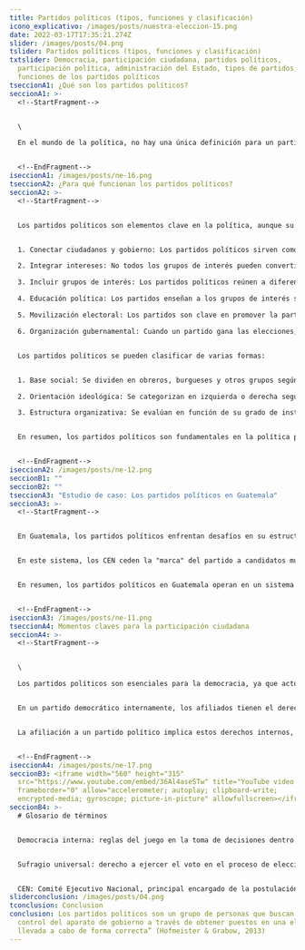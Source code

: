 ```yaml
---
title: Partidos políticos (tipos, funciones y clasificación)
icono_explicativo: /images/posts/nuestra-eleccion-15.png
date: 2022-03-17T17:35:21.274Z
slider: /images/posts/04.png
tslider: Partidos políticos (tipos, funciones y clasificación)
txtslider: Democracia, participación ciudadana, partidos políticos,
  participación política, administración del Estado, tipos de partidos,
  funciones de los partidos políticos
tseccionA1: ¿Qué son los partidos políticos?
seccionA1: >-
  <!--StartFragment-->


  \

  En el mundo de la política, no hay una única definición para un partido político debido a debates en curso. Algunos creen que los partidos son grupos unidos para promover el interés nacional basado en un principio compartido, mientras que otros los ven como equipos que buscan controlar el gobierno. A pesar de estas diferencias, todos están de acuerdo en que los partidos políticos son organizaciones especiales que participan en elecciones democráticas, con elecciones justas y libertades políticas, con el objetivo de implementar sus proyectos políticos y obtener cargos públicos a través del voto popular. En resumen, los partidos políticos son grupos que compiten en elecciones para acceder al gobierno mediante el voto universal.


  <!--EndFragment-->
iseccionA1: /images/posts/ne-16.png
tseccionA2: ¿Para qué funcionan los partidos políticos?
seccionA2: >-
  <!--StartFragment-->


  Los partidos políticos son elementos clave en la política, aunque su definición exacta y sus funciones a menudo generan debates. Sin embargo, existen funciones principales que todos reconocen:


  1. Conectar ciudadanos y gobierno: Los partidos políticos sirven como canales para transmitir las demandas de la ciudadanía al gobierno.

  2. Integrar intereses: No todos los grupos de interés pueden convertirse en partidos políticos, por lo que estos integran y representan intereses similares para convertirlos en políticas públicas.

  3. Incluir grupos de interés: Los partidos políticos reúnen a diferentes grupos de interés y les permiten participar en la formación de la plataforma política del partido, generando lealtad al sistema político.

  4. Educación política: Los partidos enseñan a los grupos de interés sobre las reglas del juego político, lo que ayuda a que todos jueguen con las mismas reglas.

  5. Movilización electoral: Los partidos son clave en promover la participación ciudadana en elecciones, ya sea proporcionando información o transporte.

  6. Organización gubernamental: Cuando un partido gana las elecciones, establece prioridades y una agenda de gobierno basada en sus valores e ideología.


  Los partidos políticos se pueden clasificar de varias formas:


  1. Base social: Se dividen en obreros, burgueses y otros grupos según las divisiones sociales relevantes en la sociedad.

  2. Orientación ideológica: Se categorizan en izquierda o derecha según sus ideas políticas, donde la izquierda aboga por más intervención estatal y la igualdad, y la derecha por menos intervención y la libertad.

  3. Estructura organizativa: Se evalúan en función de su grado de institucionalización, es decir, cómo funcionan y se adaptan a lo largo del tiempo como organizaciones políticas.


  En resumen, los partidos políticos son fundamentales en la política para representar intereses, conectar a ciudadanos con el gobierno y movilizar a los votantes. Se pueden clasificar según su base social, orientación ideológica y estructura organizativa.


  <!--EndFragment-->
iseccionA2: /images/posts/ne-12.png
seccionB1: ""
seccionB2: ""
tseccionA3: "Estudio de caso: Los partidos políticos en Guatemala"
seccionA3: >-
  <!--StartFragment-->


  En Guatemala, los partidos políticos enfrentan desafíos en su estructura y funcionamiento. Son centralizados y poco institucionalizados, lo que significa que el Comité Ejecutivo Nacional (CEN) tiene un gran control sobre la creación del partido, la inscripción local y las candidaturas. Esto tiende a crear estructuras paralelas, lideradas por secretarios municipales y departamentales, que operan de manera independiente durante las elecciones. Esta estructura se asemeja a un modelo de "partidos franquicia" que combina un enfoque electoral con una alta centralización en la toma de decisiones.


  En este sistema, los CEN ceden la "marca" del partido a candidatos municipales durante las elecciones. Estos candidatos construyen y mantienen la organización partidaria en su municipio, pero esta relación a menudo termina después de las elecciones. Los partidos guatemaltecos tienden a mantener una organización mínima, cumpliendo solo con los requisitos legales de 50 municipios y 12 departamentos para tener una organización nacional. Esto se debe a la necesidad de controlar las candidaturas en lugares donde no hay una organización formal.


  En resumen, los partidos políticos en Guatemala operan en un sistema "franquicia" donde la estructura es principalmente orientada hacia las elecciones y los líderes locales tienen un papel importante. La legislación electoral actual ha permitido que esta estructura persista, lo que plantea desafíos para la institucionalización de los partidos políticos en el país.


  <!--EndFragment-->
iseccionA3: /images/posts/ne-11.png
tseccionA4: Momentos claves para la participación ciudadana
seccionA4: >-
  <!--StartFragment-->


  \

  Los partidos políticos son esenciales para la democracia, ya que actúan como intermediarios entre los ciudadanos y el gobierno. Sin embargo, surge un debate sobre si los partidos también deben ser democráticos en su funcionamiento interno, involucrando a sus afiliados en decisiones importantes como la elección de candidatos y plataformas políticas.


  En un partido democrático internamente, los afiliados tienen el derecho de participar directamente en la elección de candidatos y en la selección de líderes del partido, como el Comité Ejecutivo Nacional. Esto brinda a los militantes la oportunidad de influir en quiénes representarán al partido y tomarán decisiones importantes en su nombre.


  La afiliación a un partido político implica estos derechos internos, lo que significa que los ciudadanos pueden desempeñar un papel activo en la toma de decisiones y la selección de candidatos. Esto fortalece la participación ciudadana y contribuye a una democracia más inclusiva.


  <!--EndFragment-->
iseccionA4: /images/posts/ne-17.png
seccionB3: <iframe width="560" height="315"
  src="https://www.youtube.com/embed/36Al4aseSTw" title="YouTube video player"
  frameborder="0" allow="accelerometer; autoplay; clipboard-write;
  encrypted-media; gyroscope; picture-in-picture" allowfullscreen></iframe>
seccionB4: >-
  # Glosario de términos


  Democracia interna: reglas del juego en la toma de decisiones dentro de un partido político y que éstas sean el resultado de la participación de sus miembros (y afiliados), en especial en la elección de sus dirigentes y candidatos. 


  Sufragio universal: derecho a ejercer el voto en el proceso de elección de los representantes a los distintos cargos públicos. 


  CEN: Comité Ejecutivo Nacional, principal encargado de la postulación y toma de decisiones a lo interno de los partidos políticos guatemaltecos.
sliderconclusion: /images/posts/04.png
tconclusion: Conclusion
conclusion: Los partidos políticos son un grupo de personas que buscan el
  control del aparato de gobierno a través de obtener puestos en una elección
  llevada a cabo de forma correcta” (Hofmeister & Grabow, 2013)
---
```

